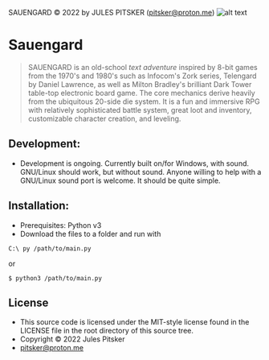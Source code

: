 SAUENGARD © 2022 by JULES PITSKER  (pitsker@proton.me)
![alt text](https://github.com/[Misfit-138]/[Sauengard]/blob/[master]/text/splash_art.txt?raw=true)
# Sauengard

> SAUENGARD is an old-school *text adventure* inspired by 8-bit
games from the 1970's and 1980's such as Infocom's Zork series,
Telengard by Daniel Lawrence, as well as Milton Bradley's 
brilliant Dark Tower table-top electronic board game. 
The core mechanics derive heavily from the ubiquitous 20-side
die system.
It is a fun and immersive RPG with relatively sophisticated 
battle system, great loot and inventory, customizable character
creation, and leveling.

## Development:

- Development is ongoing. Currently built on/for Windows,
with sound. GNU/Linux should work, but without sound. Anyone
willing to help with a GNU/Linux sound port is welcome. It
should be quite simple.

## Installation:

- Prerequisites: Python v3
- Download the files to a folder and run with
```
C:\ py /path/to/main.py
```
or
```
$ python3 /path/to/main.py
```
## License

- This source code is licensed under the MIT-style license found in the
LICENSE file in the root directory of this source tree.
- Copyright © 2022 Jules Pitsker 
- pitsker@proton.me

